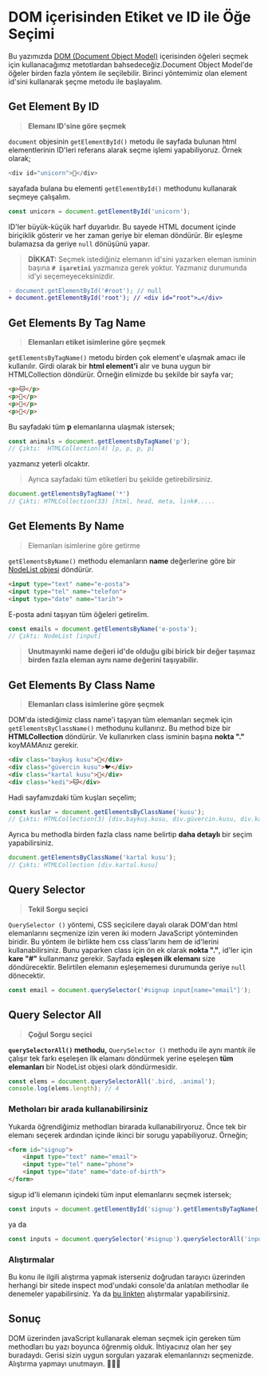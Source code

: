 # DOM içerisinden Etiket ve ID ile Öğe Seçimi

Bu yazımızda [DOM (Document Object Model)](https://developer.mozilla.org/en-US/docs/Web/API/Document_Object_Model) içerisinden öğeleri seçmek için kullanacağımız metotlardan bahsedeceğiz.Document Object Model'de öğeler birden fazla yöntem ile seçilebilir. Birinci yöntemimiz olan element id'sini kullanarak şeçme metodu ile başlayalım.

## Get Element By ID
> **Elemanı ID'sine göre şeçmek**

`document` objesinin `getElementById()` metodu ile sayfada bulunan html elementlerinin ID'leri referans alarak seçme işlemi yapabiliyoruz. Örnek olarak;

```js
<div id="unicorn">🦄</div>
```
sayafada bulana bu elementi `getElementById()` methodunu kullanarak seçmeye çalışalım.

```js
const unicorn = document.getElementById('unicorn');
```

ID'ler büyük-küçük harf duyarlıdır. Bu sayede HTML document içinde biriçiklik gösterir ve her zaman geriye bir eleman döndürür. Bir eşleşme bulamazsa da geriye `null` dönüşünü yapar.

> **DİKKAT:** Seçmek istediğiniz elemanın id'sini yazarken eleman isminin başına **`# işaretini`** yazmanıza gerek yoktur. Yazmanız durumunda id'yi seçemeyeceksinizdir. 

```diff
- document.getElementById('#root'); // null
+ document.getElementById('root'); // <div id=​"root">​…​</div>​
```

## Get Elements By Tag Name
> **Elemanları etiket isimlerine göre şeçmek**

`getElementsByTagName()` metodu birden çok element'e ulaşmak amacı ile kullanılır.
Girdi olarak bir **html element'i** alır ve buna uygun bir HTMLCollection döndürür. Örneğin elimizde bu şekilde bir sayfa var;

```html
<p>🐱</p>
<p>🐰</p>
<p>🐯</p>
<p>🐧</p>
```

Bu sayfadaki tüm **p** elemanlarına ulaşmak istersek;

```js
const animals = document.getElementsByTagName('p'); 
// Çıktı:  HTMLCollection(4) [p, p, p, p]
```

yazmanız yeterli olcaktır.

> Ayrıca sayfadaki tüm etiketleri bu şekilde getirebilirsiniz.

```js
document.getElementsByTagName('*')
// Çıktı: HTMLCollection(33) [html, head, meta, link#.....
```

## Get Elements By Name
> Elemanları isimlerine göre getirme

`getElementsByName()` methodu elemanların **name** değerlerine göre bir [NodeList objesi](https://developer.mozilla.org/en-US/docs/Web/API/NodeList) döndürür.

```html
<input type="text" name="e-posta">
<input type="tel" name="telefon">
<input type="date" name="tarih">
```
E-posta adıni taşıyan tüm öğeleri getirelim.

```js
const emails = document.getElementsByName('e-posta');
// Çıktı: NodeList [input]
```

> **Unutmayınki name değeri id'de olduğu gibi birick bir değer taşımaz birden fazla eleman aynı name değerini taşıyabilir.**

## Get Elements By Class Name
> **Elemanları class isimlerine göre şeçmek**

DOM'da istediğimiz class name'i taşıyan tüm elemanları seçmek için `getElementsByClassName()` methodunu kullanırız. Bu method bize bir **HTMLCollection** döndürür. Ve kullanırken class isminin başına **nokta "."** koyMAMAnız gerekir.

```html
<div class="baykuş kusu">🦉</div>
<div class="güvercin kusu">🐦</div>
<div class="kartal kusu">🦅</div>
<div class="kedi">🐱</div>
```
Hadi sayfamızdaki tüm kuşları seçelim;

```js
const kuslar = document.getElementsByClassName('kusu');
// Çıktı: HTMLCollection(3) [div.baykuş.kusu, div.güvercin.kusu, div.kartal.kusu]
```

Ayrıca bu methodla birden fazla class name belirtip **daha detaylı** bir seçim yapabilirsiniz.

```js
document.getElementsByClassName('kartal kusu');
// Çıktı: HTMLCollection [div.kartal.kusu]
```

## Query Selector
> **Tekil Sorgu seçici**

`QuerySelector ()` yöntemi, CSS seçicilere dayalı olarak DOM'dan html elemanlarını seçmenize izin veren iki modern JavaScript yönteminden biridir.
Bu yöntem ile birlikte hem css class'larını hem de id'lerini kullanabilirsiniz.
Bunu yaparken class için ön ek olarak **nokta "."**, id'ler için **kare "#"** kullanmanız gerekir. Sayfada **eşleşen ilk elemanı** size döndürecektir. Belirtilen elemanın eşleşememesi durumunda geriye `null` dönecektir.

```js
const email = document.querySelector('#signup input[name="email"]');
```

## Query Selector All
> **Çoğul Sorgu seçici**

**`querySelectorAll()` methodu,** `QuerySelector ()` methodu ile aynı mantık ile çalışır tek farkı eşeleşen ilk elamanı döndürmek yerine eşeleşen **tüm elemanları** bir NodeList objesi olark döndürmesidir.

```js
const elems = document.querySelectorAll('.bird, .animal');
console.log(elems.length); // 4
```

### Methoları bir arada kullanabilirsiniz
Yukarda öğrendiğimiz methodları birarada kullanabiliryoruz. Önce tek bir elemanı seçerek ardından içinde ikinci bir sorugu yapabiliyoruz. Örneğin;

```html
<form id="signup">
    <input type="text" name="email">
    <input type="tel" name="phone">
    <input type="date" name="date-of-birth">
</form>
```
sigup id'li elemanın içindeki tüm input elemanlarını seçmek istersek;

```js
const inputs = document.getElementById('signup').getElementsByTagName('input');
```

ya da 

```js
const inputs = document.querySelector('#signup').querySelectorAll('input');
```


### Alıştırmalar
Bu konu ile ilgili alıştırma yapmak isterseniz doğrudan tarayıcı üzerinden herhangi bir sitede inspect mod'undaki console'da anlatılan methodlar ile denemeler yapabilirsiniz. Ya da [bu linkten](https://www.w3resource.com/javascript-exercises/javascript-dom-exercises.php) alıştırmalar yapabilirsiniz.

## Sonuç
DOM üzerinden javaScript kullanarak eleman seçmek için gereken tüm methodları bu yazı boyunca öğrenmiş olduk. İhtiyacınız olan her şey buradaydı. Gerisi sizin uygun sorguları yazarak elemanlarınızı seçmenizde. Alıştırma yapmayı unutmayın. 👋👋👋
